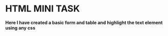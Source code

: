 # HTML MINI TASK

**Here I have created a basic form and table and highlight the text element using any css**